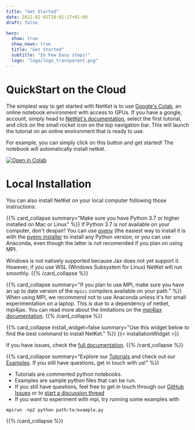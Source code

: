 ```yaml
---
title: "Get Started"
date: 2022-02-01T18:02:27+01:00
draft: false

hero:
  show: true
  show_news: true
  title: "Get Started"
  subtitle: "In Few Easy steps!"
  logo: "logo/logo_transparent.png"
---
```


# QuickStart on the Cloud

The simplest way to get started with NetKet is to use [Google's Colab](https://colab.research.google.com/?utm_source=scs-index), an online notebook environment with access to GPUs. 
If you have a google, account, simply head to [NetKet's documentation](https://www.netket.org/docs/getting_started.html), select the first tutorial, and click on the small rocket icon on the top navigation bar. 
This will launch the tutorial on an online environment that is ready to use.

For example, you can simply click on this button and get started!
The notebook will automatically install netket.

[![Open in Colab](https://colab.research.google.com/assets/colab-badge.svg)](https://colab.research.google.com/github/PhilipVinc/NetKet-lectures/blob/master/01_intro.ipynb)


# Local Installation 

You can also install NetKet on your local computer following those instructions:

{{% card_collapse summary="Make sure you have Python 3.7 or higher installed on Mac or Linux" %}}
If Python 3.7 is not available on your computer, don't despair! 
You can use [pyenv](https://github.com/pyenv/pyenv) (the easiest way to install it is with the [pyenv installer](https://github.com/pyenv/pyenv-installer) to install any Python version, or you can use Anaconda, even though the latter is not recomended if you plan on using MPI.

Windows is not natively supported because Jax does not yet support it. 
However, if you use WSL (Windows Subsystem for Linux) NetKet will run smoothly.
{{% /card_collapse %}}


{{% card_collapse summary="If you plan to use MPI, make sure you have an up to date version of the `mpicc` compilers available on your path." %}}
When using MPI, we recommend not to use Anaconda unless it's for small experimentation on a laptop.
This is due to a dependency of netket, mpi4jax. You can read more about the limitations on the [mpi4jax documentation](https://mpi4jax.readthedocs.io/en/latest/installation.html>).
{{% /card_collapse %}}

{{% card_collapse install_widget=false summary="Use this widget below to find the best command to install NetKet." %}}
{{< installationWidget >}}

If you have issues, check the [full documentation](https://netket.readthedocs.io/en/latest/docs/install.html).
{{% /card_collapse %}}

{{% card_collapse summary="Explore our [Tutorials](https://netket.readthedocs.io/en/latest/tutorials/gs-ising.html) and check out our [Examples](https://github.com/netket/netket/tree/master/Examples>). If you still have questions, get in touch with us!" %}}

- Tutorials are commented python notebooks.
- Examples are sample python files that can be run.
- If you still have questions, feel free to get in touch through our [GitHub Issues](https://github.com/netket/netket/issues) or to [start a discussion thread](https://github.com/netket/netket/discussions)
- If you want to experiment with mpi, try running some examples with 

```python
mpirun -np2 python path/to/example.py
```
{{% /card_collapse %}}
